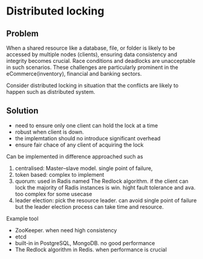 # Distributed locking
## Problem
When a shared resource like a database, file, or folder is likely to be accessed by multiple nodes (clients), ensuring data consistency and integrity becomes crucial. Race conditions and deadlocks are unacceptable in such scenarios. These challenges are particularly prominent in the eCommerce(inventory), financial and banking sectors.


Consider distributed locking in situation that the conflicts are likely to happen such as distributed system. 
## Solution
- need to ensure only one client can hold the lock at a time 
- robust when client is down.
- the implemtation should no introduce significant overhead
- ensure fair chace of any client of acquiring the lock

Can be implemented in difference approached such as 
1. centralised: Master–slave model. single point of failure, 
2. token based: complex to implement
3. quorum: used in Radis named The Redlock algorithm. if the client can lock the majority of Radis instances is win. hight fault tolerance and ava. too complex for some usecase
4. leader election: pick the resource leader. can avoid single point of failure but the leader election process can take time and resource.

Example tool
- ZooKeeper. when need high consistency
- etcd
- built-in in PostgreSQL, MongoDB. no good performance
- The Redlock algorithm in Redis. when performance is crucial


